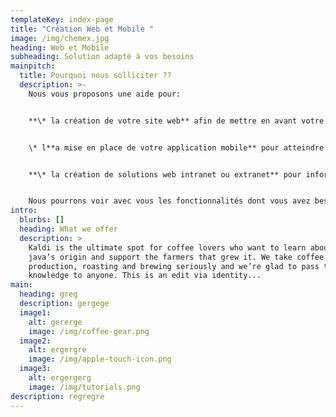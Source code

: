 ```yaml
---
templateKey: index-page
title: "Création Web et Mobile "
image: /img/chemex.jpg
heading: Web et Mobile
subheading: Solution adapté à vos besoins
mainpitch:
  title: Pourquoi nous solliciter ??
  description: >-
    Nous vous proposons une aide pour:


    **\* la création de votre site web** afin de mettre en avant votre image et de proposer vos services au plus grand nombre.


    \* l**a mise en place de votre application mobile** pour atteindre les utilisateurs mobiles et avoir un accès simplifié à vos fonctionnalités.


    **\* la création de solutions web intranet ou extranet** pour informatiser votre gestion interne.


    Nous pourrons voir avec vous les fonctionnalités dont vous avez besoin pour vous aider dans votre projet.
intro:
  blurbs: []
  heading: What we offer
  description: >
    Kaldi is the ultimate spot for coffee lovers who want to learn about their
    java’s origin and support the farmers that grew it. We take coffee
    production, roasting and brewing seriously and we’re glad to pass that
    knowledge to anyone. This is an edit via identity...
main:
  heading: greg
  description: gergege
  image1:
    alt: gererge
    image: /img/coffee-gear.png
  image2:
    alt: ergergre
    image: /img/apple-touch-icon.png
  image3:
    alt: ergergerg
    image: /img/tutorials.png
description: regregre
---
```

